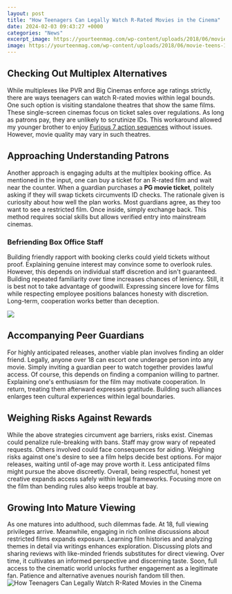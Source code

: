```yaml
---
layout: post
title: "How Teenagers Can Legally Watch R-Rated Movies in the Cinema"
date: 2024-02-03 09:43:27 +0000
categories: "News"
excerpt_image: https://yourteenmag.com/wp-content/uploads/2018/06/movie-teens-1135x540.jpg
image: https://yourteenmag.com/wp-content/uploads/2018/06/movie-teens-1135x540.jpg
---
```


## Checking Out Multiplex Alternatives
While multiplexes like PVR and Big Cinemas enforce age ratings strictly, there are ways teenagers can watch R-rated movies within legal bounds. One such option is visiting standalone theatres that show the same films. 
These single-screen cinemas focus on ticket sales over regulations. As long as patrons pay, they are unlikely to scrutinize IDs. This workaround allowed my younger brother to enjoy [Furious 7 action sequences](https://yt.io.vn/collection/abdul) without issues. However, movie quality may vary in such theatres.
## Approaching Understanding Patrons 
Another approach is engaging adults at the multiplex booking office. As mentioned in the input, one can buy a ticket for an R-rated film and wait near the counter. When a guardian purchases a **PG movie ticket**, politely asking if they will swap tickets circumvents ID checks. 
The rationale given is curiosity about how well the plan works. Most guardians agree, as they too want to see a restricted film. Once inside, simply exchange back. This method requires social skills but allows verified entry into mainstream cinemas.
### Befriending Box Office Staff
Building friendly rapport with booking clerks could yield tickets without proof. Explaining genuine interest may convince some to overlook rules. However, this depends on individual staff discretion and isn't guaranteed. Building repeated familiarity over time increases chances of leniency. 
Still, it is best not to take advantage of goodwill. Expressing sincere love for films while respecting employee positions balances honesty with discretion. Long-term, cooperation works better than deception.

![](https://www.lihpao.com/wp-content/uploads/2023/01/can-13-year-olds-watch-r-movies.jpg)
## Accompanying Peer Guardians
For highly anticipated releases, another viable plan involves finding an older friend. Legally, anyone over 18 can escort one underage person into any movie. Simply inviting a guardian peer to watch together provides lawful access. 
Of course, this depends on finding a companion willing to partner. Explaining one's enthusiasm for the film may motivate cooperation. In return, treating them afterward expresses gratitude. Building such alliances enlarges teen cultural experiences within legal boundaries.
## Weighing Risks Against Rewards 
While the above strategies circumvent age barriers, risks exist. Cinemas could penalize rule-breaking with bans. Staff may grow wary of repeated requests. Others involved could face consequences for aiding. Weighing risks against one's desire to see a film helps decide best options. 
For major releases, waiting until of-age may prove worth it. Less anticipated films might pursue the above discreetly. Overall, being respectful, honest yet creative expands access safely within legal frameworks. Focusing more on the film than bending rules also keeps trouble at bay.
## Growing Into Mature Viewing 
As one matures into adulthood, such dilemmas fade. At 18, full viewing privileges arrive. Meanwhile, engaging in rich online discussions about restricted films expands exposure. Learning film histories and analyzing themes in detail via writings enhances exploration. 
Discussing plots and sharing reviews with like-minded friends substitutes for direct viewing. Over time, it cultivates an informed perspective and discerning taste. Soon, full access to the cinematic world unlocks further engagement as a legitimate fan. Patience and alternative avenues nourish fandom till then.
![How Teenagers Can Legally Watch R-Rated Movies in the Cinema](https://yourteenmag.com/wp-content/uploads/2018/06/movie-teens-1135x540.jpg)